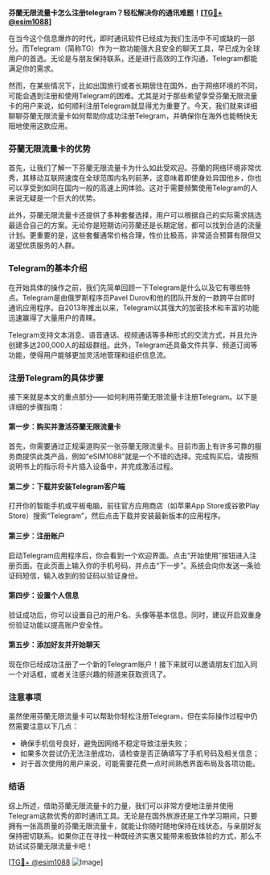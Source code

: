 **芬蘭无限流量卡怎么注册telegram？轻松解决你的通讯难题！[[TG💪+ @esim1088](https://t.me/s/esim1088)]**

在当今这个信息爆炸的时代，即时通讯软件已经成为我们生活中不可或缺的一部分。而Telegram（简称TG）作为一款功能强大且安全的聊天工具，早已成为全球用户的首选。无论是与朋友保持联系，还是进行高效的工作沟通，Telegram都能满足你的需求。

然而，在某些情况下，比如出国旅行或者长期居住在国外，由于网络环境的不同，可能会遇到注册和使用Telegram的困难。尤其是对于那些希望享受芬蘭无限流量卡的用户来说，如何顺利注册Telegram就显得尤为重要了。今天，我们就来详细聊聊芬蘭无限流量卡如何帮助你成功注册Telegram，并确保你在海外也能畅快无阻地使用这款应用。

### 芬蘭无限流量卡的优势

首先，让我们了解一下芬蘭无限流量卡为什么如此受欢迎。芬蘭的网络环境非常优秀，其移动互联网速度在全球范围内名列前茅，这意味着即使身处异国他乡，你也可以享受到如同在国内一般的高速上网体验。这对于需要频繁使用Telegram的人来说无疑是一个巨大的优势。

此外，芬蘭无限流量卡还提供了多种套餐选择，用户可以根据自己的实际需求挑选最适合自己的方案。无论你是短期访问芬蘭还是长期定居，都可以找到合适的流量计划。更重要的是，这些套餐通常价格合理，性价比极高，非常适合预算有限但又渴望优质服务的人群。

### Telegram的基本介绍

在开始具体的操作之前，我们先简单回顾一下Telegram是什么以及它有哪些特点。Telegram是由俄罗斯程序员Pavel Durov和他的团队开发的一款跨平台即时通讯应用程序。自2013年推出以来，Telegram以其强大的加密技术和丰富的功能迅速赢得了大量用户的青睐。

Telegram支持文本消息、语音通话、视频通话等多种形式的交流方式，并且允许创建多达200,000人的超级群组。此外，Telegram还具备文件共享、频道订阅等功能，使得用户能够更加灵活地管理和组织信息流。

### 注册Telegram的具体步骤

接下来就是本文的重点部分——如何利用芬蘭无限流量卡注册Telegram。以下是详细的步骤指南：

#### 第一步：购买并激活芬蘭无限流量卡
首先，你需要通过正规渠道购买一张芬蘭无限流量卡。目前市面上有许多可靠的服务商提供此类产品，例如“eSIM1088”就是一个不错的选择。完成购买后，请按照说明书上的指示将卡片插入设备中，并完成激活过程。

#### 第二步：下载并安装Telegram客户端
打开你的智能手机或平板电脑，前往官方应用商店（如苹果App Store或谷歌Play Store）搜索“Telegram”，然后点击下载并安装最新版本的应用程序。

#### 第三步：注册账户
启动Telegram应用程序后，你会看到一个欢迎界面。点击“开始使用”按钮进入注册页面。在此页面上输入你的手机号码，并点击“下一步”。系统会向你发送一条验证码短信，输入收到的验证码以验证身份。

#### 第四步：设置个人信息
验证成功后，你可以设置自己的用户名、头像等基本信息。同时，建议开启双重身份验证功能以提高账户安全性。

#### 第五步：添加好友并开始聊天
现在你已经成功注册了一个新的Telegram账户！接下来就可以邀请朋友们加入同一个对话框，或者关注感兴趣的频道来获取资讯了。

### 注意事项

虽然使用芬蘭无限流量卡可以帮助你轻松注册Telegram，但在实际操作过程中仍然需要注意以下几点：
- 确保手机信号良好，避免因网络不稳定导致注册失败；
- 如果多次尝试仍无法注册成功，请检查是否正确填写了手机号码及相关信息；
- 对于首次使用的用户来说，可能需要花费一点时间熟悉界面布局及各项功能。

### 结语

综上所述，借助芬蘭无限流量卡的力量，我们可以非常方便地注册并使用Telegram这款优秀的即时通讯工具。无论是在国外旅游还是工作学习期间，只要拥有一张高质量的芬蘭无限流量卡，就能让你随时随地保持在线状态，与亲朋好友保持密切联系。如果你正在寻找一种既经济实惠又能带来极致体验的方式，那么不妨试试芬蘭无限流量卡吧！

[[TG💪+ @esim1088](https://t.me/s/esim1088) ![Image](https://i.postimg.cc/4NQfJmqS/Snipaste-2025-05-13-00-14-12.png)]